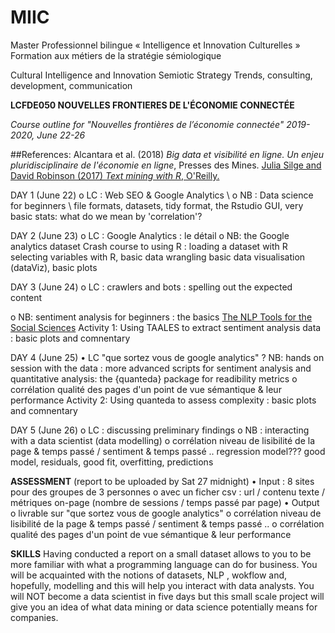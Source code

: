 # MIIC

Master Professionnel bilingue
« Intelligence et Innovation Culturelles » Formation aux métiers de la stratégie sémiologique

Cultural Intelligence and Innovation Semiotic Strategy
Trends, consulting, development, communication


**LCFDE050	NOUVELLES FRONTIERES DE L'ÉCONOMIE CONNECTÉE**

*Course outline for "Nouvelles frontières de l’économie connectée" 2019-2020, June 22-26*


##References:
Alcantara et al. (2018) *Big data et visibilité en ligne. Un enjeu pluridisciplinaire de l'économie en ligne*, Presses des Mines. 
[Julia Silge and David Robinson (2017) *Text mining with R*, O'Reilly.](https://www.tidytextmining.com/)



DAY 1 (June 22) 
o	LC : Web SEO & Google Analytics \\
o	NB : Data science for beginners \\
file formats, datasets, tidy format, the Rstudio GUI, very basic stats: what do we mean by 'correlation'?




DAY 2 (June 23)
o	LC : Google Analytics : le détail
o	NB: the Google analytics dataset
Crash course to using R :
loading a dataset with R 
selecting variables with R, basic data wrangling
basic data visualisation (dataViz), basic plots

DAY 3 (June 24)
o	LC : crawlers and bots : spelling out the expected content

o	NB: sentiment analysis for beginners : the basics 
[The NLP Tools for the Social Sciences](https://www.linguisticanalysistools.org/)
Activity 1: Using TAALES to extract sentiment analysis data : basic plots and comnentary


DAY 4 (June 25)
•	LC "que sortez vous de google analytics" ?
	NB: hands on session with the data : more advanced scripts for sentiment analysis and quantitative analysis: the {quanteda} package for readibility metrics
o	corrélation qualité des pages d'un point de vue sémantique & leur performance
Activity 2: Using quanteda to assess complexity  : basic plots and comnentary


DAY 5  (June 26)
o	LC : discussing preliminary findings
o NB  : interacting with a data scientist (data modelling)
o corrélation niveau de lisibilité de la page & temps passé / sentiment & temps passé ..
regression model??? 
good model, residuals, good fit, overfitting, predictions



**ASSESSMENT** (report to be uploaded by Sat 27 midnight) 
•	Input : 8 sites pour des groupes de 3 personnes
o	avec un ficher csv : url / contenu texte / métriques on-page (nombre de sessions / temps passé par page)
•	Output
o	livrable sur "que sortez vous de google analytics"
o	corrélation niveau de lisibilité de la page & temps passé / sentiment & temps passé ..
o	corrélation qualité des pages d'un point de vue sémantique & leur performance


**SKILLS**
Having conducted a report on a small dataset allows to you to be more familiar with what a programming language can do for business. You will be acquainted  with the notions of datasets, NLP , wokflow and, hopefully, modelling and this will help you interact with data analysts. You will NOT become a data scientist in five days but this small scale project will give you an idea of what data mining or data science potentially means for companies.   



